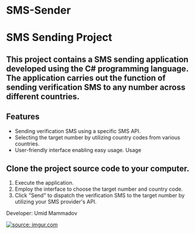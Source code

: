 # SMS-Sender

# SMS Sending Project
## This project contains a SMS sending application developed using the C# programming language. The application carries out the function of sending verification SMS to any number across different countries.

## Features
- Sending verification SMS using a specific SMS API.
- Selecting the target number by utilizing country codes from various countries.
- User-friendly interface enabling easy usage.
Usage
## Clone the project source code to your computer.
1. Execute the application.
2. Employ the interface to choose the target number and country code.
3. Click "Send" to dispatch the verification SMS to the target number by utilizing your SMS provider's API.

Developer: Umid Mammadov

<a href="https://imgur.com/EeJq5CL"><img src="https://i.imgur.com/EeJq5CL.png" title="source: imgur.com" /></a>
